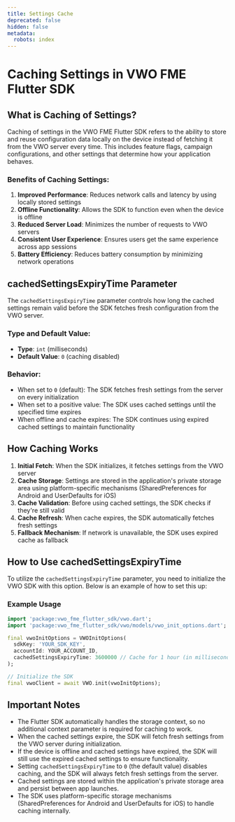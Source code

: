 ```yaml
---
title: Settings Cache
deprecated: false
hidden: false
metadata:
  robots: index
---
```

# Caching Settings in VWO FME Flutter SDK

## What is Caching of Settings?

Caching of settings in the VWO FME Flutter SDK refers to the ability to store and reuse configuration data locally on the device instead of fetching it from the VWO server every time. This includes feature flags, campaign configurations, and other settings that determine how your application behaves.

### Benefits of Caching Settings:

1. **Improved Performance**: Reduces network calls and latency by using locally stored settings
2. **Offline Functionality**: Allows the SDK to function even when the device is offline
3. **Reduced Server Load**: Minimizes the number of requests to VWO servers
4. **Consistent User Experience**: Ensures users get the same experience across app sessions
5. **Battery Efficiency**: Reduces battery consumption by minimizing network operations

## cachedSettingsExpiryTime Parameter

The `cachedSettingsExpiryTime` parameter controls how long the cached settings remain valid before the SDK fetches fresh configuration from the VWO server.

### Type and Default Value:
- **Type**: `int` (milliseconds)
- **Default Value**: `0` (caching disabled)

### Behavior:
- When set to `0` (default): The SDK fetches fresh settings from the server on every initialization
- When set to a positive value: The SDK uses cached settings until the specified time expires
- When offline and cache expires: The SDK continues using expired cached settings to maintain functionality

## How Caching Works

1. **Initial Fetch**: When the SDK initializes, it fetches settings from the VWO server
2. **Cache Storage**: Settings are stored in the application's private storage area using platform-specific mechanisms (SharedPreferences for Android and UserDefaults for iOS)
3. **Cache Validation**: Before using cached settings, the SDK checks if they're still valid
4. **Cache Refresh**: When cache expires, the SDK automatically fetches fresh settings
5. **Fallback Mechanism**: If network is unavailable, the SDK uses expired cache as fallback

## How to Use cachedSettingsExpiryTime

To utilize the `cachedSettingsExpiryTime` parameter, you need to initialize the VWO SDK with this option. Below is an example of how to set this up:

### Example Usage

```dart
import 'package:vwo_fme_flutter_sdk/vwo.dart';
import 'package:vwo_fme_flutter_sdk/vwo/models/vwo_init_options.dart';

final vwoInitOptions = VWOInitOptions(
  sdkKey: 'YOUR_SDK_KEY',
  accountId: YOUR_ACCOUNT_ID,
  cachedSettingsExpiryTime: 3600000 // Cache for 1 hour (in milliseconds)
);

// Initialize the SDK
final vwoClient = await VWO.init(vwoInitOptions);
```

## Important Notes

* The Flutter SDK automatically handles the storage context, so no additional context parameter is required for caching to work.
* When the cached settings expire, the SDK will fetch fresh settings from the VWO server during initialization.
* If the device is offline and cached settings have expired, the SDK will still use the expired cached settings to ensure functionality.
* Setting `cachedSettingsExpiryTime` to `0` (the default value) disables caching, and the SDK will always fetch fresh settings from the server.
* Cached settings are stored within the application's private storage area and persist between app launches.
* The SDK uses platform-specific storage mechanisms (SharedPreferences for Android and UserDefaults for iOS) to handle caching internally.